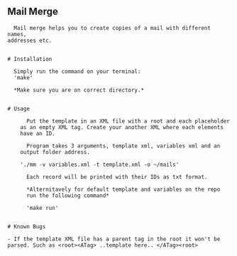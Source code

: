 ## Mail Merge ##
    
      Mail merge helps you to create copies of a mail with different names,
    addresses etc.

    
    # Installation

      Simply run the command on your terminal:
      'make'

      *Make sure you are on correct directory.*
    
    
    # Usage

          Put the template in an XML file with a root and each placeholder
        as an empty XML tag. Create your another XML where each elements
        have an ID.
          
          Program takes 3 arguments, template xml, variables xml and an
        output folder address.

        './mm -v variables.xml -t template.xml -o ~/mails'

          Each record will be printed with their IDs as txt format.

          *Alternitavely for default template and variables on the repo
          run the following command*

          'make run'

    
    # Known Bugs

    - If the template XML file has a parent tag in the root it won't be
    parsed. Such as <root><ATag> ..template here.. </ATag><root>
